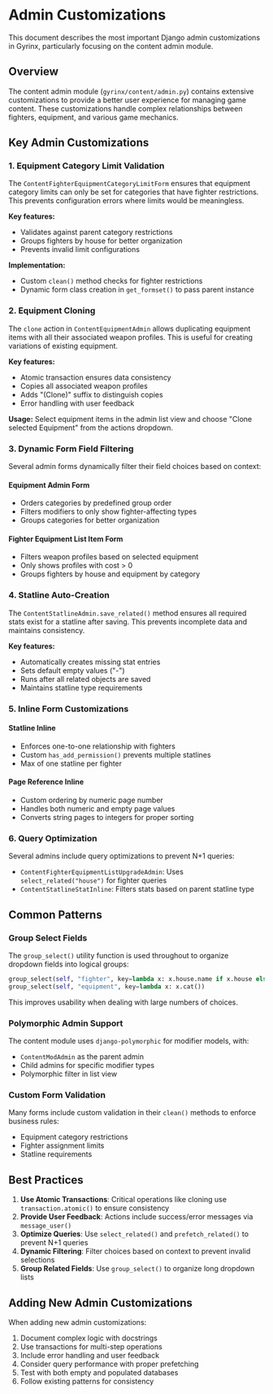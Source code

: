 # Admin Customizations

This document describes the most important Django admin customizations in Gyrinx, particularly focusing on the content admin module.

## Overview

The content admin module (`gyrinx/content/admin.py`) contains extensive customizations to provide a better user experience for managing game content. These customizations handle complex relationships between fighters, equipment, and various game mechanics.

## Key Admin Customizations

### 1. Equipment Category Limit Validation

The `ContentFighterEquipmentCategoryLimitForm` ensures that equipment category limits can only be set for categories that have fighter restrictions. This prevents configuration errors where limits would be meaningless.

**Key features:**
- Validates against parent category restrictions
- Groups fighters by house for better organization
- Prevents invalid limit configurations

**Implementation:**
- Custom `clean()` method checks for fighter restrictions
- Dynamic form class creation in `get_formset()` to pass parent instance

### 2. Equipment Cloning

The `clone` action in `ContentEquipmentAdmin` allows duplicating equipment items with all their associated weapon profiles. This is useful for creating variations of existing equipment.

**Key features:**
- Atomic transaction ensures data consistency
- Copies all associated weapon profiles
- Adds "(Clone)" suffix to distinguish copies
- Error handling with user feedback

**Usage:**
Select equipment items in the admin list view and choose "Clone selected Equipment" from the actions dropdown.

### 3. Dynamic Form Field Filtering

Several admin forms dynamically filter their field choices based on context:

#### Equipment Admin Form
- Orders categories by predefined group order
- Filters modifiers to only show fighter-affecting types
- Groups categories for better organization

#### Fighter Equipment List Item Form
- Filters weapon profiles based on selected equipment
- Only shows profiles with cost > 0
- Groups fighters by house and equipment by category

### 4. Statline Auto-Creation

The `ContentStatlineAdmin.save_related()` method ensures all required stats exist for a statline after saving. This prevents incomplete data and maintains consistency.

**Key features:**
- Automatically creates missing stat entries
- Sets default empty values ("-")
- Runs after all related objects are saved
- Maintains statline type requirements

### 5. Inline Form Customizations

#### Statline Inline
- Enforces one-to-one relationship with fighters
- Custom `has_add_permission()` prevents multiple statlines
- Max of one statline per fighter

#### Page Reference Inline
- Custom ordering by numeric page number
- Handles both numeric and empty page values
- Converts string pages to integers for proper sorting

### 6. Query Optimization

Several admins include query optimizations to prevent N+1 queries:

- `ContentFighterEquipmentListUpgradeAdmin`: Uses `select_related("house")` for fighter queries
- `ContentStatlineStatInline`: Filters stats based on parent statline type

## Common Patterns

### Group Select Fields

The `group_select()` utility function is used throughout to organize dropdown fields into logical groups:

```python
group_select(self, "fighter", key=lambda x: x.house.name if x.house else "No House")
group_select(self, "equipment", key=lambda x: x.cat())
```

This improves usability when dealing with large numbers of choices.

### Polymorphic Admin Support

The content module uses `django-polymorphic` for modifier models, with:
- `ContentModAdmin` as the parent admin
- Child admins for specific modifier types
- Polymorphic filter in list view

### Custom Form Validation

Many forms include custom validation in their `clean()` methods to enforce business rules:
- Equipment category restrictions
- Fighter assignment limits
- Statline requirements

## Best Practices

1. **Use Atomic Transactions**: Critical operations like cloning use `transaction.atomic()` to ensure consistency
2. **Provide User Feedback**: Actions include success/error messages via `message_user()`
3. **Optimize Queries**: Use `select_related()` and `prefetch_related()` to prevent N+1 queries
4. **Dynamic Filtering**: Filter choices based on context to prevent invalid selections
5. **Group Related Fields**: Use `group_select()` to organize long dropdown lists

## Adding New Admin Customizations

When adding new admin customizations:

1. Document complex logic with docstrings
2. Use transactions for multi-step operations
3. Include error handling and user feedback
4. Consider query performance with proper prefetching
5. Test with both empty and populated databases
6. Follow existing patterns for consistency
